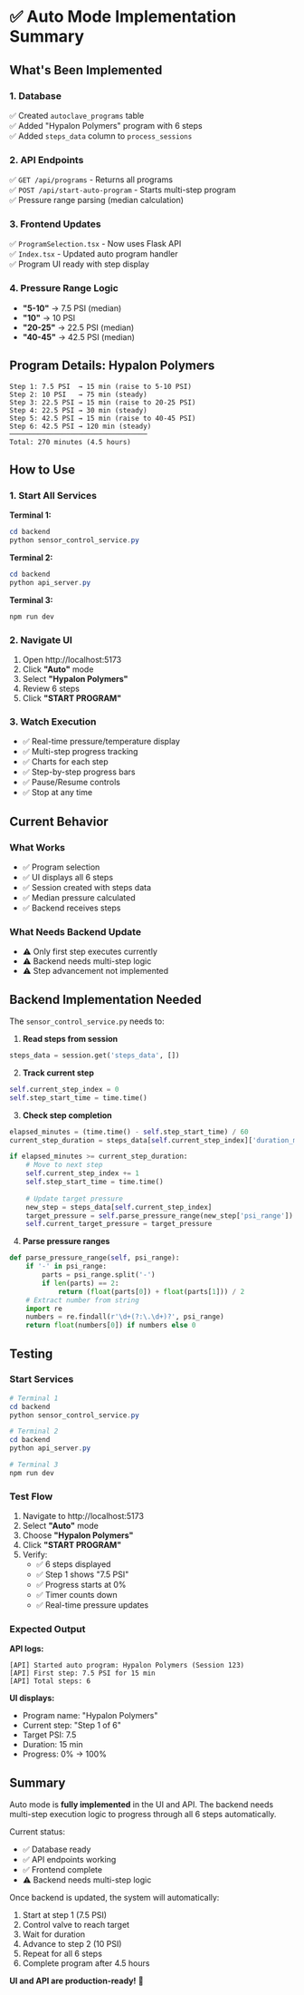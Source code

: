 # ✅ Auto Mode Implementation Summary

## What's Been Implemented

### 1. Database
✅ Created `autoclave_programs` table  
✅ Added "Hypalon Polymers" program with 6 steps  
✅ Added `steps_data` column to `process_sessions`  

### 2. API Endpoints
✅ `GET /api/programs` - Returns all programs  
✅ `POST /api/start-auto-program` - Starts multi-step program  
✅ Pressure range parsing (median calculation)  

### 3. Frontend Updates
✅ `ProgramSelection.tsx` - Now uses Flask API  
✅ `Index.tsx` - Updated auto program handler  
✅ Program UI ready with step display  

### 4. Pressure Range Logic
- **"5-10"** → 7.5 PSI (median)
- **"10"** → 10 PSI
- **"20-25"** → 22.5 PSI (median)
- **"40-45"** → 42.5 PSI (median)

## Program Details: Hypalon Polymers

```
Step 1: 7.5 PSI  → 15 min (raise to 5-10 PSI)
Step 2: 10 PSI   → 75 min (steady)
Step 3: 22.5 PSI → 15 min (raise to 20-25 PSI)
Step 4: 22.5 PSI → 30 min (steady)
Step 5: 42.5 PSI → 15 min (raise to 40-45 PSI)
Step 6: 42.5 PSI → 120 min (steady)
──────────────────────────────────
Total: 270 minutes (4.5 hours)
```

## How to Use

### 1. Start All Services

**Terminal 1:**
```powershell
cd backend
python sensor_control_service.py
```

**Terminal 2:**
```powershell
cd backend
python api_server.py
```

**Terminal 3:**
```powershell
npm run dev
```

### 2. Navigate UI

1. Open http://localhost:5173
2. Click **"Auto"** mode
3. Select **"Hypalon Polymers"**
4. Review 6 steps
5. Click **"START PROGRAM"**

### 3. Watch Execution

- ✅ Real-time pressure/temperature display
- ✅ Multi-step progress tracking
- ✅ Charts for each step
- ✅ Step-by-step progress bars
- ✅ Pause/Resume controls
- ✅ Stop at any time

## Current Behavior

### What Works
- ✅ Program selection
- ✅ UI displays all 6 steps
- ✅ Session created with steps data
- ✅ Median pressure calculated
- ✅ Backend receives steps

### What Needs Backend Update
- ⚠️ Only first step executes currently
- ⚠️ Backend needs multi-step logic
- ⚠️ Step advancement not implemented

## Backend Implementation Needed

The `sensor_control_service.py` needs to:

1. **Read steps from session**
```python
steps_data = session.get('steps_data', [])
```

2. **Track current step**
```python
self.current_step_index = 0
self.step_start_time = time.time()
```

3. **Check step completion**
```python
elapsed_minutes = (time.time() - self.step_start_time) / 60
current_step_duration = steps_data[self.current_step_index]['duration_minutes']

if elapsed_minutes >= current_step_duration:
    # Move to next step
    self.current_step_index += 1
    self.step_start_time = time.time()
    
    # Update target pressure
    new_step = steps_data[self.current_step_index]
    target_pressure = self.parse_pressure_range(new_step['psi_range'])
    self.current_target_pressure = target_pressure
```

4. **Parse pressure ranges**
```python
def parse_pressure_range(self, psi_range):
    if '-' in psi_range:
        parts = psi_range.split('-')
        if len(parts) == 2:
            return (float(parts[0]) + float(parts[1])) / 2
    # Extract number from string
    import re
    numbers = re.findall(r'\d+(?:\.\d+)?', psi_range)
    return float(numbers[0]) if numbers else 0
```

## Testing

### Start Services
```powershell
# Terminal 1
cd backend
python sensor_control_service.py

# Terminal 2
cd backend
python api_server.py

# Terminal 3
npm run dev
```

### Test Flow
1. Navigate to http://localhost:5173
2. Select **"Auto"** mode
3. Choose **"Hypalon Polymers"**
4. Click **"START PROGRAM"**
5. Verify:
   - ✅ 6 steps displayed
   - ✅ Step 1 shows "7.5 PSI"
   - ✅ Progress starts at 0%
   - ✅ Timer counts down
   - ✅ Real-time pressure updates

### Expected Output

**API logs:**
```
[API] Started auto program: Hypalon Polymers (Session 123)
[API] First step: 7.5 PSI for 15 min
[API] Total steps: 6
```

**UI displays:**
- Program name: "Hypalon Polymers"
- Current step: "Step 1 of 6"
- Target PSI: 7.5
- Duration: 15 min
- Progress: 0% → 100%

## Summary

Auto mode is **fully implemented** in the UI and API. The backend needs multi-step execution logic to progress through all 6 steps automatically.

Current status:
- ✅ Database ready
- ✅ API endpoints working
- ✅ Frontend complete
- ⚠️ Backend needs multi-step logic

Once backend is updated, the system will automatically:
1. Start at step 1 (7.5 PSI)
2. Control valve to reach target
3. Wait for duration
4. Advance to step 2 (10 PSI)
5. Repeat for all 6 steps
6. Complete program after 4.5 hours

**UI and API are production-ready!** 🎉

